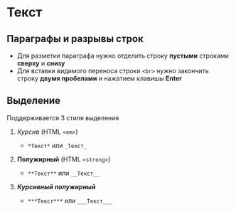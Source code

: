 # Текст

## Параграфы и разрывы строк
- Для разметки параграфа нужно отделить строку __пустыми__
	строками __сверху__ и __снизу__
- Для вставки видимого переноса строки `<br>` нужно закончить
	строку __двумя пробелами__ и нажатием клавишы __Enter__

## Выделение
Поддерживается 3 стиля выделения

1) *Курсив* (HTML `<em>`)
	- `*Текст*` или `_Текст_`
	
2) **Полужирный** (HTML `<strong>`)
	- `**Текст**` или `__Текст__`
	
3) ***Курсивный полужирный***
	- `***Текст***` или `___Текст___`